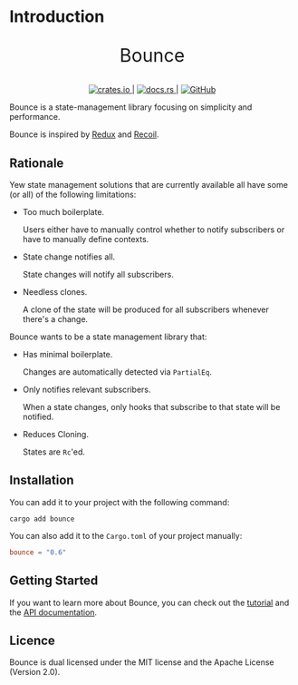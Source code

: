 # Introduction

<p style="text-align: center; font-size: 2rem;">Bounce</p>

<p style="text-align: center;">
  <a href="https://crates.io/crates/bounce">
    <img src="https://img.shields.io/crates/v/bounce" alt="crates.io">
  </a>
  |
  <a href="https://docs.rs/bounce/">
    <img src="https://docs.rs/bounce/badge.svg" alt="docs.rs">
  </a>
  |
  <a href="https://github.com/futursolo/bounce">
    <img src="https://img.shields.io/github/stars/futursolo/bounce?style=social" alt="GitHub">
  </a>
</p>

Bounce is a state-management library focusing on simplicity and
performance.

Bounce is inspired by [Redux](https://github.com/reduxjs/redux) and
[Recoil](https://github.com/facebookexperimental/Recoil).

## Rationale

Yew state management solutions that are currently available all have
some (or all) of the following limitations:

- Too much boilerplate.

   Users either have to manually control whether to notify
   subscribers or have to manually define contexts.

- State change notifies all.

   State changes will notify all subscribers.

- Needless clones.

   A clone of the state will be produced for all subscribers whenever
there's a change.

Bounce wants to be a state management library that:

- Has minimal boilerplate.

   Changes are automatically detected via `PartialEq`.

- Only notifies relevant subscribers.

   When a state changes, only hooks that subscribe to that state will
be notified.

- Reduces Cloning.

   States are `Rc`'ed.

## Installation

You can add it to your project with the following command:

```shell
cargo add bounce
```

You can also add it to the `Cargo.toml` of your project manually:

```toml
bounce = "0.6"
```

## Getting Started

If you want to learn more about Bounce, you can check out the
[tutorial](./tutorial.md) and the [API documentation](https://docs.rs/bounce/).

## Licence

Bounce is dual licensed under the MIT license and the Apache License (Version 2.0).
